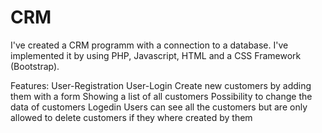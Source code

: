 # CRM
I've created a CRM programm with a connection to a database. I've implemented it by using PHP, Javascript, HTML and a CSS Framework (Bootstrap).

Features:
User-Registration
User-Login
Create new customers by adding them with a form
Showing a list of all customers
Possibility to change the data of customers
Logedin Users can see all the customers but are only allowed to delete customers if they where created by them
